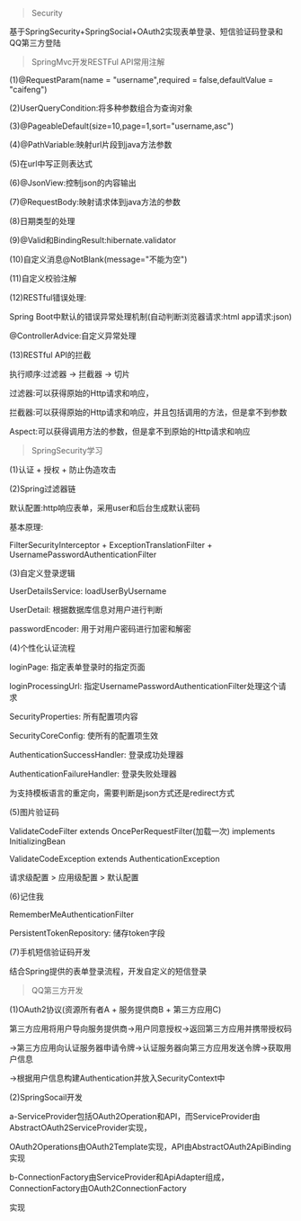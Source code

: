 >Security

基于SpringSecurity+SpringSocial+OAuth2实现表单登录、短信验证码登录和QQ第三方登陆

>SpringMvc开发RESTFul API常用注解

(1)@RequestParam(name = "username",required = false,defaultValue = "caifeng")

(2)UserQueryCondition:将多种参数组合为查询对象

(3)@PageableDefault(size=10,page=1,sort="username,asc")

(4)@PathVariable:映射url片段到java方法参数

(5)在url中写正则表达式

(6)@JsonView:控制json的内容输出

(7)@RequestBody:映射请求体到java方法的参数

(8)日期类型的处理

(9)@Valid和BindingResult:hibernate.validator

(10)自定义消息@NotBlank(message="不能为空")

(11)自定义校验注解

(12)RESTful错误处理:

Spring Boot中默认的错误异常处理机制(自动判断浏览器请求:html app请求:json)

@ControllerAdvice:自定义异常处理

(13)RESTful API的拦截

执行顺序:过滤器 -> 拦截器 -> 切片

过滤器:可以获得原始的Http请求和响应，

拦截器:可以获得原始的Http请求和响应，并且包括调用的方法，但是拿不到参数

Aspect:可以获得调用方法的参数，但是拿不到原始的Http请求和响应


>SpringSecurity学习

(1)认证 + 授权 + 防止伪造攻击

(2)Spring过滤器链

默认配置:http响应表单，采用user和后台生成默认密码

基本原理:

FilterSecurityInterceptor + ExceptionTranslationFilter + UsernamePasswordAuthenticationFilter

(3)自定义登录逻辑

UserDetailsService: loadUserByUsername

UserDetail: 根据数据库信息对用户进行判断

passwordEncoder: 用于对用户密码进行加密和解密

(4)个性化认证流程

loginPage: 指定表单登录时的指定页面

loginProcessingUrl: 指定UsernamePasswordAuthenticationFilter处理这个请求

SecurityProperties: 所有配置项内容

SecurityCoreConfig: 使所有的配置项生效

AuthenticationSuccessHandler: 登录成功处理器

AuthenticationFailureHandler: 登录失败处理器

为支持模板语言的重定向，需要判断是json方式还是redirect方式

(5)图片验证码

ValidateCodeFilter extends OncePerRequestFilter(加载一次) implements InitializingBean

ValidateCodeException extends AuthenticationException

请求级配置 > 应用级配置 > 默认配置 

(6)记住我

RememberMeAuthenticationFilter

PersistentTokenRepository: 储存token字段

(7)手机短信验证码开发

结合Spring提供的表单登录流程，开发自定义的短信登录

>QQ第三方开发

(1)OAuth2协议(资源所有者A + 服务提供商B + 第三方应用C)

第三方应用将用户导向服务提供商->用户同意授权->返回第三方应用并携带授权码

->第三方应用向认证服务器申请令牌->认证服务器向第三方应用发送令牌->获取用户信息

->根据用户信息构建Authentication并放入SecurityContext中

(2)SpringSocail开发

a-ServiceProvider包括OAuth2Operation和API，而ServiceProvider由AbstractOAuth2ServiceProvider实现，

OAuth2Operations由OAuth2Template实现，API由AbstractOAuth2ApiBinding实现

b-ConnectionFactory由ServiceProvider和ApiAdapter组成，ConnectionFactory由OAuth2ConnectionFactory

实现
